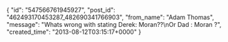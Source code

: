  {
   "id": "547566761945927",
   "post_id": "462493170453287_482690341766903",
   "from_name": "Adam Thomas",
   "message": "Whats wrong with stating Derek: Moran??\nOr Dad : Moran ?",
   "created_time": "2013-08-12T03:15:17+0000"
 }
